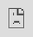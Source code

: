 ```yaml
---
layout: post
title: "K.Will은 'Lovestruck in the City' OST의 'You'를 부른다."
author: "undefined"
thumbnail: "https://www.allkpop.com/upload/2021/01/content/230706/thumb/1611403590_germainej.jpg"
tags: 
---
```




<div class="video_wrapper" style="padding-top: 56.25%;">
    <iframe id="player" class="main_video" src="https://www.youtube.com/embed/5-wWZe9m_SA" width="100%" height="100%" frameborder="0" allowfullscreen="" style="display: block !important; position: absolute; top: 0px; left: 0px; width: 100%; height: 100%;"></iframe>
</div>


K.Will은 `Lovestruck in the City` OST의 "You" 뒤에 나오는 목소리다.

뮤직비디오 속 이은오/윤선아(김지원 분)와 박재원(지창욱 분)은 차가운 현실 속에서 과거의 로맨틱한 이미지에 시달린다. "You"는 당신이 잃어버린 누군가를 생각하지 않을 수 없는 밤에 대한 부드러운 발라드이다.

K의 말을 들어라.윌의 "당신"이 위에 있어요! Lovestruck in the City`를 보셨나요?